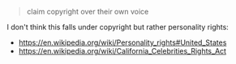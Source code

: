 > claim copyright over their own voice

I don't think this falls under copyright but rather personality rights:

- https://en.wikipedia.org/wiki/Personality_rights#United_States
- https://en.wikipedia.org/wiki/California_Celebrities_Rights_Act
